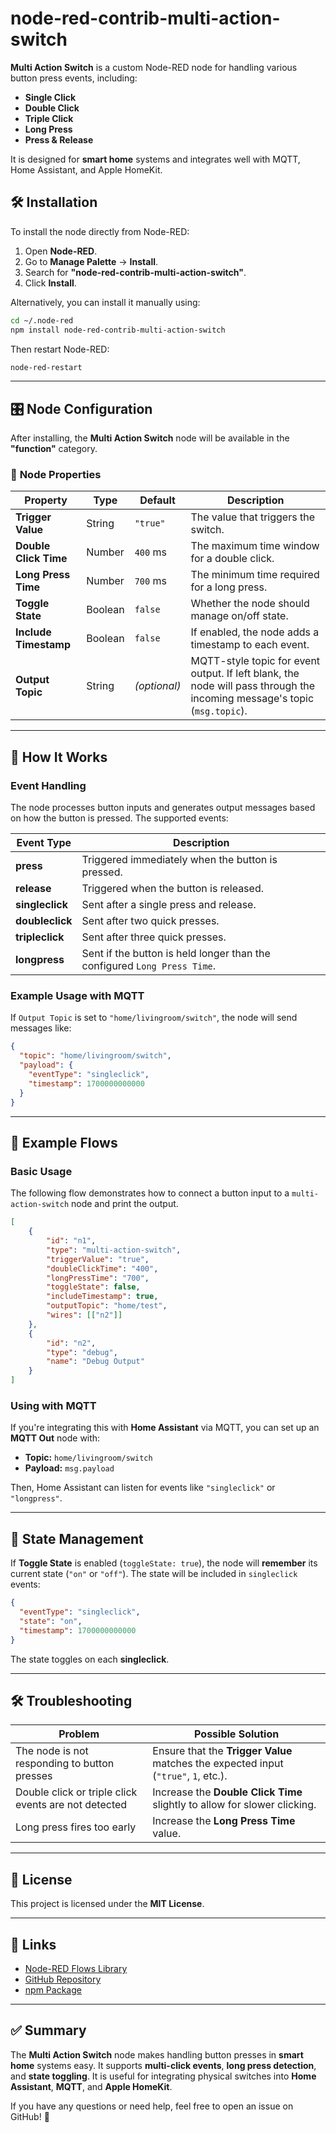# node-red-contrib-multi-action-switch

**Multi Action Switch** is a custom Node-RED node for handling various button press events, including:
- **Single Click**
- **Double Click**
- **Triple Click**
- **Long Press**
- **Press & Release**

It is designed for **smart home** systems and integrates well with MQTT, Home Assistant, and Apple HomeKit.

## 🛠 Installation

To install the node directly from Node-RED:
1. Open **Node-RED**.
2. Go to **Manage Palette** → **Install**.
3. Search for **"node-red-contrib-multi-action-switch"**.
4. Click **Install**.

Alternatively, you can install it manually using:
```bash
cd ~/.node-red
npm install node-red-contrib-multi-action-switch
```
Then restart Node-RED:
```bash
node-red-restart
```

---

## 🎛 Node Configuration

After installing, the **Multi Action Switch** node will be available in the **"function"** category.

### 🔧 **Node Properties**
| Property             | Type    | Default  | Description |
|----------------------|---------|----------|-------------|
| **Trigger Value**    | String  | `"true"` | The value that triggers the switch. |
| **Double Click Time** | Number  | `400` ms | The maximum time window for a double click. |
| **Long Press Time**  | Number  | `700` ms | The minimum time required for a long press. |
| **Toggle State**     | Boolean | `false`  | Whether the node should manage on/off state. |
| **Include Timestamp** | Boolean | `false` | If enabled, the node adds a timestamp to each event. |
| **Output Topic**      | String  | *(optional)*  | MQTT-style topic for event output. If left blank, the node will pass through the incoming message's topic (`msg.topic`). |

---

## 🔄 How It Works

### **Event Handling**
The node processes button inputs and generates output messages based on how the button is pressed. The supported events:

| Event Type     | Description |
|---------------|-------------|
| **press**      | Triggered immediately when the button is pressed. |
| **release**    | Triggered when the button is released. |
| **singleclick** | Sent after a single press and release. |
| **doubleclick** | Sent after two quick presses. |
| **tripleclick** | Sent after three quick presses. |
| **longpress**  | Sent if the button is held longer than the configured `Long Press Time`. |

### **Example Usage with MQTT**
If `Output Topic` is set to `"home/livingroom/switch"`, the node will send messages like:

```json
{
  "topic": "home/livingroom/switch",
  "payload": {
    "eventType": "singleclick",
    "timestamp": 1700000000000
  }
}
```

---

## 🚀 Example Flows

### **Basic Usage**
The following flow demonstrates how to connect a button input to a `multi-action-switch` node and print the output.

```json
[
    {
        "id": "n1",
        "type": "multi-action-switch",
        "triggerValue": "true",
        "doubleClickTime": "400",
        "longPressTime": "700",
        "toggleState": false,
        "includeTimestamp": true,
        "outputTopic": "home/test",
        "wires": [["n2"]]
    },
    {
        "id": "n2",
        "type": "debug",
        "name": "Debug Output"
    }
]
```

### **Using with MQTT**
If you're integrating this with **Home Assistant** via MQTT, you can set up an **MQTT Out** node with:

- **Topic:** `home/livingroom/switch`
- **Payload:** `msg.payload`

Then, Home Assistant can listen for events like `"singleclick"` or `"longpress"`.

---

## 🔄 **State Management**
If **Toggle State** is enabled (`toggleState: true`), the node will **remember** its current state (`"on"` or `"off"`). The state will be included in `singleclick` events:

```json
{
  "eventType": "singleclick",
  "state": "on",
  "timestamp": 1700000000000
}
```
The state toggles on each **singleclick**.

---

## 🛠 **Troubleshooting**
| Problem | Possible Solution |
|---------|------------------|
| The node is not responding to button presses | Ensure that the **Trigger Value** matches the expected input (`"true"`, `1`, etc.). |
| Double click or triple click events are not detected | Increase the **Double Click Time** slightly to allow for slower clicking. |
| Long press fires too early | Increase the **Long Press Time** value. |

---

## 📜 **License**
This project is licensed under the **MIT License**.

---

## 🔗 **Links**
- [Node-RED Flows Library](https://flows.nodered.org/node/node-red-contrib-multi-action-switch)
- [GitHub Repository](https://github.com/ldanko/node-red-contrib-multi-action-switch/tree/master)
- [npm Package](https://www.npmjs.com/package/node-red-contrib-multi-action-switch)

---

## ✅ Summary
The **Multi Action Switch** node makes handling button presses in **smart home** systems easy. It supports **multi-click events**, **long press detection**, and **state toggling**. It is useful for integrating physical switches into **Home Assistant**, **MQTT**, and **Apple HomeKit**.

If you have any questions or need help, feel free to open an issue on GitHub! 🚀

